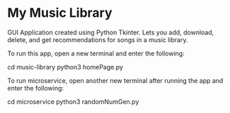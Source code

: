 # My Music Library
 GUI Application created using Python Tkinter. Lets you add, download, delete, and get recommendations for songs in a music library.

 To run this app, open a new terminal and enter the following:
 
 cd music-library
 python3 homePage.py

 To run microservice, open another new terminal after running the app and enter the following:

 cd microservice
 python3 randomNumGen.py


 

 

